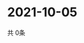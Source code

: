 # 2021-10-05
  共 0条

  <!-- BEGIN -->
  <!-- 最后更新时间Tue Oct 05 2021 13:13:10 GMT+0000 (Coordinated Universal Time) -->
  
  <!-- END -->
  
  